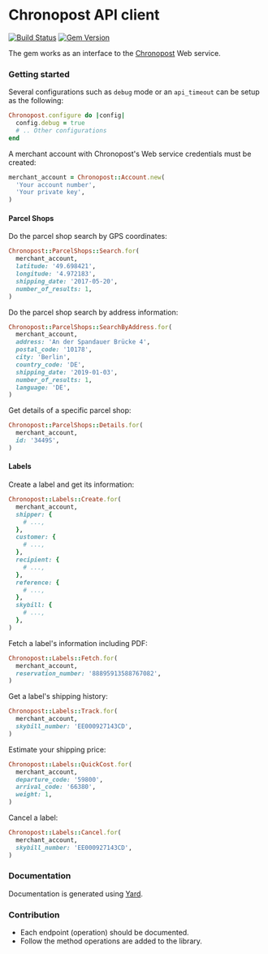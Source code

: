 # Chronopost API client

[![Build Status](https://travis-ci.org/vinted/chronopost.svg?branch=master)](https://travis-ci.org/vinted/mondial_relay)
[![Gem Version](https://badge.fury.io/rb/chronopost.svg)](https://badge.fury.io/rb/chronopost)

The gem works as an interface to the [Chronopost](https://www.chronopost.fr/fr) Web service.

### Getting started
Several configurations such as `debug` mode or an `api_timeout` can be setup as the following:
```ruby
Chronopost.configure do |config|
  config.debug = true
  # .. Other configurations
end
````

A merchant account with Chronopost's Web service credentials must be created:
```ruby
merchant_account = Chronopost::Account.new(
  'Your account number',
  'Your private key',
)
```

#### Parcel Shops
Do the parcel shop search by GPS coordinates:
```ruby
Chronopost::ParcelShops::Search.for(
  merchant_account,
  latitude: '49.698421',
  longitude: '4.972183',
  shipping_date: '2017-05-20',
  number_of_results: 1,
)
```

Do the parcel shop search by address information:
```ruby
Chronopost::ParcelShops::SearchByAddress.for(
  merchant_account,
  address: 'An der Spandauer Brücke 4',
  postal_code: '10178',
  city: 'Berlin',
  country_code: 'DE',
  shipping_date: '2019-01-03',
  number_of_results: 1,
  language: 'DE',
)
```

Get details of a specific parcel shop:
```ruby
Chronopost::ParcelShops::Details.for(
  merchant_account,
  id: '3449S',
)
```

#### Labels
Create a label and get its information:
```ruby
Chronopost::Labels::Create.for(
  merchant_account,
  shipper: {
    # ...,
  },
  customer: {
    # ...,
  },
  recipient: {
    # ...,
  },
  reference: {
    # ...,
  },
  skybill: {
    # ...,
  },
)
```
Fetch a label's information including PDF:
```ruby
Chronopost::Labels::Fetch.for(
  merchant_account,
  reservation_number: '88895913588767082',
)
```

Get a label's shipping history:
```ruby
Chronopost::Labels::Track.for(
  merchant_account,
  skybill_number: 'EE000927143CD',
)
```

Estimate your shipping price:
```ruby
Chronopost::Labels::QuickCost.for(
  merchant_account,
  departure_code: '59800',
  arrival_code: '66380',
  weight: 1,
)
```

Cancel a label:
```ruby
Chronopost::Labels::Cancel.for(
  merchant_account,
  skybill_number: 'EE000927143CD',
)
```

### Documentation
Documentation is generated using [Yard](https://yardoc.org/).

### Contribution
- Each endpoint (operation) should be documented.
- Follow the method operations are added to the library.
